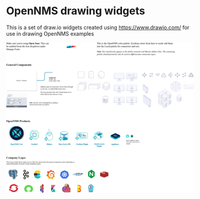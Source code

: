 # OpenNMS drawing widgets

This is a set of draw.io widgets created using https://www.drawio.com/ for use in drawing OpenNMS examples


![alt text](../images/openNMSWidgets.jpg "Figure openNMSWidgets.jpg")
